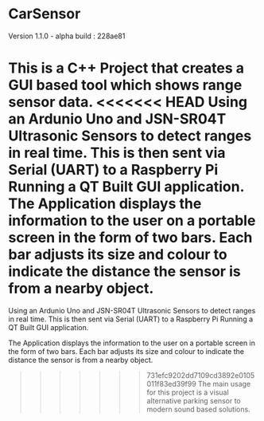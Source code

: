 # CarSensor
Version 1.1.0 - alpha build : 228ae81 

This is a C++ Project that creates a GUI based tool which shows range sensor data.
<<<<<<< HEAD
Using an Ardunio Uno and JSN-SR04T Ultrasonic Sensors to detect ranges in real time.
This is then sent via Serial (UART) to a Raspberry Pi Running a QT Built GUI application.
The Application displays the information to the user on a portable screen in the form of two bars.
Each bar adjusts its size and colour to indicate the distance the sensor is from a nearby object.
=======

Using an Ardunio Uno and JSN-SR04T Ultrasonic Sensors to detect ranges in real time.
This is then sent via Serial (UART) to a Raspberry Pi Running a QT Built GUI application.

The Application displays the information to the user on a portable screen in the form of two bars.
Each bar adjusts its size and colour to indicate the distance the sensor is from a nearby object.

>>>>>>> 731efc9202dd7109cd3892e0105011f83ed39f99
The main usage for this project is a visual alternative parking sensor to modern sound based solutions.
 
